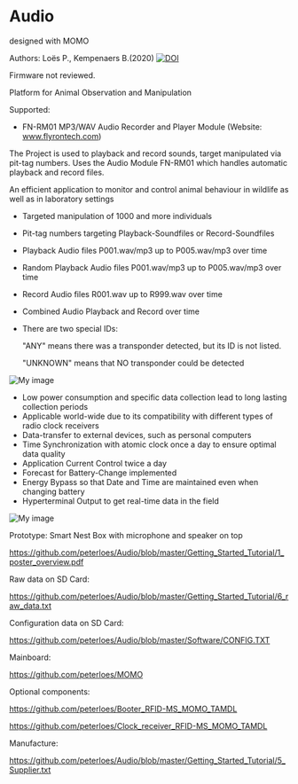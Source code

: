 ﻿# Audio
 designed with MOMO 
 
Authors: Loës P., Kempenaers B.(2020) [![DOI](https://zenodo.org/badge/261459340.svg)](https://zenodo.org/badge/latestdoi/261459340)

Firmware not reviewed. 

Platform for Animal Observation and Manipulation

Supported:
- FN-RM01 MP3/WAV Audio Recorder and Player Module (Website: www.flyrontech.com)

The Project is used to playback and record sounds, target manipulated via pit-tag numbers.
Uses the Audio Module FN-RM01 which handles automatic playback and record files.


An efficient application to monitor and control animal behaviour in wildlife
as well as in laboratory settings

-	Targeted manipulation of 1000 and more individuals
- Pit-tag numbers targeting Playback-Soundfiles or Record-Soundfiles 
- Playback Audio files P001.wav/mp3 up to P005.wav/mp3 over time
- Random Playback Audio files P001.wav/mp3 up to P005.wav/mp3 over time
- Record Audio files R001.wav up to R999.wav over time
- Combined Audio Playback and Record over time
- There are two special IDs:

  "ANY" means there was a transponder detected, but its ID is not listed.

  "UNKNOWN" means that NO transponder could be detected


![My image](https://github.com/peterloes/Audio/blob/master/Getting_Started_Tutorial/2_Electronic_board.jpg)

-	Low power consumption and specific data collection lead to long lasting collection periods
-	Applicable world-wide due to its compatibility with different types of radio clock receivers 
-	Data-transfer to external devices, such as personal computers
- Time Synchronization with atomic clock once a day to ensure optimal data quality
- Application Current Control twice a day
- Forecast for Battery-Change implemented
- Energy Bypass so that Date and Time are maintained even when changing battery
- Hyperterminal Output to get real-time data in the field

![My image](https://github.com/peterloes/Audio/blob/master/Getting_Started_Tutorial/2_Mechanik_SNB.JPG)

Prototype: Smart Nest Box with microphone and speaker on top

https://github.com/peterloes/Audio/blob/master/Getting_Started_Tutorial/1_poster_overview.pdf

Raw data on SD Card:

https://github.com/peterloes/Audio/blob/master/Getting_Started_Tutorial/6_raw_data.txt

Configuration data on SD Card:

https://github.com/peterloes/Audio/blob/master/Software/CONFIG.TXT

Mainboard:

https://github.com/peterloes/MOMO

Optional components:

https://github.com/peterloes/Booter_RFID-MS_MOMO_TAMDL

https://github.com/peterloes/Clock_receiver_RFID-MS_MOMO_TAMDL

Manufacture:

https://github.com/peterloes/Audio/blob/master/Getting_Started_Tutorial/5_Supplier.txt
